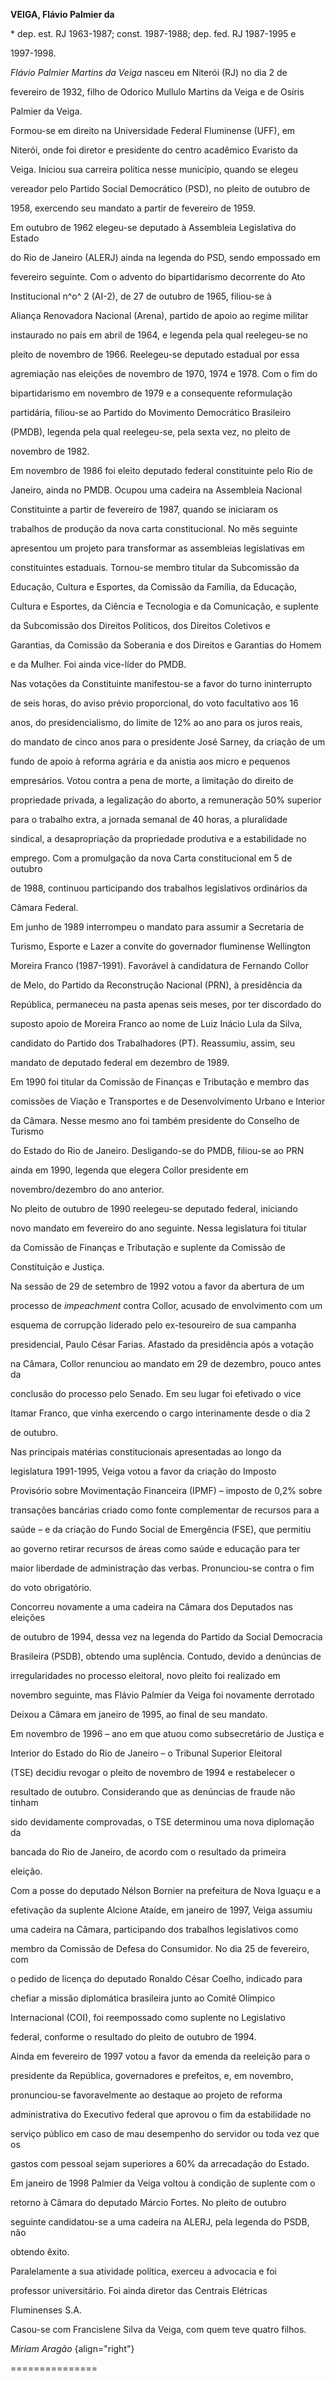 **VEIGA, Flávio Palmier da**



\* dep. est. RJ 1963-1987; const. 1987-1988; dep. fed. RJ 1987-1995 e

1997-1998.



*Flávio Palmier Martins da Veiga* nasceu em Niterói (RJ) no dia 2 de

fevereiro de 1932, filho de Odorico Mullulo Martins da Veiga e de Osíris

Palmier da Veiga.



Formou-se em direito na Universidade Federal Fluminense (UFF), em

Niterói, onde foi diretor e presidente do centro acadêmico Evaristo da

Veiga. Iniciou sua carreira política nesse município, quando se elegeu

vereador pelo Partido Social Democrático (PSD), no pleito de outubro de

1958, exercendo seu mandato a partir de fevereiro de 1959.



Em outubro de 1962 elegeu-se deputado à Assembleia Legislativa do Estado

do Rio de Janeiro (ALERJ) ainda na legenda do PSD, sendo empossado em

fevereiro seguinte. Com o advento do bipartidarismo decorrente do Ato

Institucional n^o^ 2 (AI-2), de 27 de outubro de 1965, filiou-se à

Aliança Renovadora Nacional (Arena), partido de apoio ao regime militar

instaurado no país em abril de 1964, e legenda pela qual reelegeu-se no

pleito de novembro de 1966. Reelegeu-se deputado estadual por essa

agremiação nas eleições de novembro de 1970, 1974 e 1978. Com o fim do

bipartidarismo em novembro de 1979 e a consequente reformulação

partidária, filiou-se ao Partido do Movimento Democrático Brasileiro

(PMDB), legenda pela qual reelegeu-se, pela sexta vez, no pleito de

novembro de 1982.



Em novembro de 1986 foi eleito deputado federal constituinte pelo Rio de

Janeiro, ainda no PMDB. Ocupou uma cadeira na Assembleia Nacional

Constituinte a partir de fevereiro de 1987, quando se iniciaram os

trabalhos de produção da nova carta constitucional. No mês seguinte

apresentou um projeto para transformar as assembleias legislativas em

constituintes estaduais. Tornou-se membro titular da Subcomissão da

Educação, Cultura e Esportes, da Comissão da Família, da Educação,

Cultura e Esportes, da Ciência e Tecnologia e da Comunicação, e suplente

da Subcomissão dos Direitos Políticos, dos Direitos Coletivos e

Garantias, da Comissão da Soberania e dos Direitos e Garantias do Homem

e da Mulher. Foi ainda vice-líder do PMDB.



Nas votações da Constituinte manifestou-se a favor do turno ininterrupto

de seis horas, do aviso prévio proporcional, do voto facultativo aos 16

anos, do presidencialismo, do limite de 12% ao ano para os juros reais,

do mandato de cinco anos para o presidente José Sarney, da criação de um

fundo de apoio à reforma agrária e da anistia aos micro e pequenos

empresários. Votou contra a pena de morte, a limitação do direito de

propriedade privada, a legalização do aborto, a remuneração 50% superior

para o trabalho extra, a jornada semanal de 40 horas, a pluralidade

sindical, a desapropriação da propriedade produtiva e a estabilidade no

emprego. Com a promulgação da nova Carta constitucional em 5 de outubro

de 1988, continuou participando dos trabalhos legislativos ordinários da

Câmara Federal.



Em junho de 1989 interrompeu o mandato para assumir a Secretaria de

Turismo, Esporte e Lazer a convite do governador fluminense Wellington

Moreira Franco (1987-1991). Favorável à candidatura de Fernando Collor

de Melo, do Partido da Reconstrução Nacional (PRN), à presidência da

República, permaneceu na pasta apenas seis meses, por ter discordado do

suposto apoio de Moreira Franco ao nome de Luiz Inácio Lula da Silva,

candidato do Partido dos Trabalhadores (PT). Reassumiu, assim, seu

mandato de deputado federal em dezembro de 1989.



Em 1990 foi titular da Comissão de Finanças e Tributação e membro das

comissões de Viação e Transportes e de Desenvolvimento Urbano e Interior

da Câmara. Nesse mesmo ano foi também presidente do Conselho de Turismo

do Estado do Rio de Janeiro. Desligando-se do PMDB, filiou-se ao PRN

ainda em 1990, legenda que elegera Collor presidente em

novembro/dezembro do ano anterior.



No pleito de outubro de 1990 reelegeu-se deputado federal, iniciando

novo mandato em fevereiro do ano seguinte. Nessa legislatura foi titular

da Comissão de Finanças e Tributação e suplente da Comissão de

Constituição e Justiça.



Na sessão de 29 de setembro de 1992 votou a favor da abertura de um

processo de *impeachment* contra Collor, acusado de envolvimento com um

esquema de corrupção liderado pelo ex-tesoureiro de sua campanha

presidencial, Paulo César Farias. Afastado da presidência após a votação

na Câmara, Collor renunciou ao mandato em 29 de dezembro, pouco antes da

conclusão do processo pelo Senado. Em seu lugar foi efetivado o vice

Itamar Franco, que vinha exercendo o cargo interinamente desde o dia 2

de outubro.



Nas principais matérias constitucionais apresentadas ao longo da

legislatura 1991-1995, Veiga votou a favor da criação do Imposto

Provisório sobre Movimentação Financeira (IPMF) – imposto de 0,2% sobre

transações bancárias criado como fonte complementar de recursos para a

saúde – e da criação do Fundo Social de Emergência (FSE), que permitiu

ao governo retirar recursos de áreas como saúde e educação para ter

maior liberdade de administração das verbas. Pronunciou-se contra o fim

do voto obrigatório.



Concorreu novamente a uma cadeira na Câmara dos Deputados nas eleições

de outubro de 1994, dessa vez na legenda do Partido da Social Democracia

Brasileira (PSDB), obtendo uma suplência. Contudo, devido a denúncias de

irregularidades no processo eleitoral, novo pleito foi realizado em

novembro seguinte, mas Flávio Palmier da Veiga foi novamente derrotado

Deixou a Câmara em janeiro de 1995, ao final de seu mandato.



Em novembro de 1996 – ano em que atuou como subsecretário de Justiça e

Interior do Estado do Rio de Janeiro – o Tribunal Superior Eleitoral

(TSE) decidiu revogar o pleito de novembro de 1994 e restabelecer o

resultado de outubro. Considerando que as denúncias de fraude não tinham

sido devidamente comprovadas, o TSE determinou uma nova diplomação da

bancada do Rio de Janeiro, de acordo com o resultado da primeira

eleição.



Com a posse do deputado Nélson Bornier na prefeitura de Nova Iguaçu e a

efetivação da suplente Alcione Ataíde, em janeiro de 1997, Veiga assumiu

uma cadeira na Câmara, participando dos trabalhos legislativos como

membro da Comissão de Defesa do Consumidor. No dia 25 de fevereiro, com

o pedido de licença do deputado Ronaldo César Coelho, indicado para

chefiar a missão diplomática brasileira junto ao Comitê Olímpico

Internacional (COI), foi reempossado como suplente no Legislativo

federal, conforme o resultado do pleito de outubro de 1994.



Ainda em fevereiro de 1997 votou a favor da emenda da reeleição para o

presidente da República, governadores e prefeitos, e, em novembro,

pronunciou-se favoravelmente ao destaque ao projeto de reforma

administrativa do Executivo federal que aprovou o fim da estabilidade no

serviço público em caso de mau desempenho do servidor ou toda vez que os

gastos com pessoal sejam superiores a 60% da arrecadação do Estado.



Em janeiro de 1998 Palmier da Veiga voltou à condição de suplente com o

retorno à Câmara do deputado Márcio Fortes. No pleito de outubro

seguinte candidatou-se a uma cadeira na ALERJ, pela legenda do PSDB, não

obtendo êxito.



Paralelamente a sua atividade política, exerceu a advocacia e foi

professor universitário. Foi ainda diretor das Centrais Elétricas

Fluminenses S.A.



Casou-se com Francislene Silva da Veiga, com quem teve quatro filhos.



*Miriam Aragão* {align="right"}

===============



